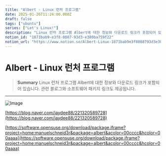 ```yaml
---
title: "Albert - Linux 런처 프로그램"
date: 2025-01-26T11:24:00.000Z
draft: false
tags: ["ubuntu"]
series: ["Let's Linux!"]
description: "Linux 런처 프로그램 Albert에 대한 정보와 다운로드 링크가 포함되어 있습니다. 관련 블로그와 소프트웨어 패키지 링크도 제공됩니다."
notion_id: "1871bab9-e3f8-8087-93d3-e380ba759f22"
notion_url: "https://www.notion.so/Albert-Linux-1871bab9e3f8808793d3e380ba759f22"
---
```


# Albert - Linux 런처 프로그램

> **Summary**
> Linux 런처 프로그램 Albert에 대한 정보와 다운로드 링크가 포함되어 있습니다. 관련 블로그와 소프트웨어 패키지 링크도 제공됩니다.

---

![Image](https://prod-files-secure.s3.us-west-2.amazonaws.com/09ccd4d5-876c-4bba-bbdf-cc77a0a11257/05d910db-2492-4253-a8f1-f9882a62e066/image.png?X-Amz-Algorithm=AWS4-HMAC-SHA256&X-Amz-Content-Sha256=UNSIGNED-PAYLOAD&X-Amz-Credential=ASIAZI2LB466452X2OYF%2F20250724%2Fus-west-2%2Fs3%2Faws4_request&X-Amz-Date=20250724T115451Z&X-Amz-Expires=3600&X-Amz-Security-Token=IQoJb3JpZ2luX2VjEAMaCXVzLXdlc3QtMiJHMEUCIBuhFsAF%2FuQohjp6rmgR86%2BrKDAhdIu28%2Bh959Lnc7TwAiEAubT97O8ygTuq9CBki1LSYFjlraKAyUMrQVTJ5%2Fuy9iIq%2FwMILBAAGgw2Mzc0MjMxODM4MDUiDBQBBTCLDXu62fwnTircA9jMx1jN4nYCX96bqzLGWSBVFmwazpEcrhZy0V1nGdvIa5pxdFvLSF00mHlMiBDPpTXz81%2FqaQOEI%2FSwvuypgAmfjBYJPLHm%2Fs95vIu0jGbio55eXVSgvUapveDWkmpG8dlQX6Qu76T2U%2B84AFq4ELKDoXuNTIwjTTkwJ5WLrKXqtUjGpmfdDTc1ev9TdTxI%2FO69P7GURIIzwQlQMjdq4IVgrgtgnMUq6BSPRHz5mQV28ohUDa58g4XmzqeCFiCywrKi2vpuhIvcb5OvhO0x4Rj7Bjj%2BPT647xGjBIUzest1jOOSbJsBKKrk1VhHemCdECoQljM1gfqxr4PESKgoiKWe94y5jSf6gIfE2Bgk%2BN7gjqlmCmMCaBep54uVhZ8Y03y7l8Lmt5cYROzVLaE%2F4i75Qj1P3u98NOwgfwXdc5rilIMyXFzyptoYNiXu2x15qEO3Kkdl9wsYtwshoL5lqHoYkHsrOaodtdE5S2KAmYCforKQ6tPXC5igjY0H2aAlh%2BBBoq1vEIxfS0L0PU7VmFW4gUcOAxJCksD4ex2%2BBW%2BmUR9EJlfi%2BcgZBhnV06A4dVEGKL2mrNzBp7ak36gwHx7657lGYsi9pcG8lpeiGhYaU%2BvMfOKRPzL1YUUhMOabiMQGOqUBSfX6dYqYuTt7P0QNnRF3hkBsuUYAUKK35XFRMbZVgF87%2B7HFiFUpmrCmEccgSa8BYut083FOtwEQ1BFSYa2gllriERGT%2FF7PoKrjqOo0sXsM6F3cum1TDR4rDoWGRAk6WfWVq3BePzFrNGOFLvvNkLMg8gIrBQFXEYkQOachQUVm0Eu2mb6PCx9T%2FP72IlCiGZ1rUpcnJtQYG8d9cQXHG7m%2BGanC&X-Amz-Signature=ef14a8be3ffe829521f7c036f14c5736a3c31f70ab3ca7b511f71f38ff8cfd34&X-Amz-SignedHeaders=host&x-amz-checksum-mode=ENABLED&x-id=GetObject)

[https://blog.naver.com/jaydee88/221320589728](https://blog.naver.com/jaydee88/221320589728)

[https://software.opensuse.org/download/package.iframe?project=home:manuelschneid3r&package=albert&acolor=00cccc&hcolor=00aaaa](https://software.opensuse.org/download/package.iframe?project=home:manuelschneid3r&package=albert&acolor=00cccc&hcolor=00aaaa)

